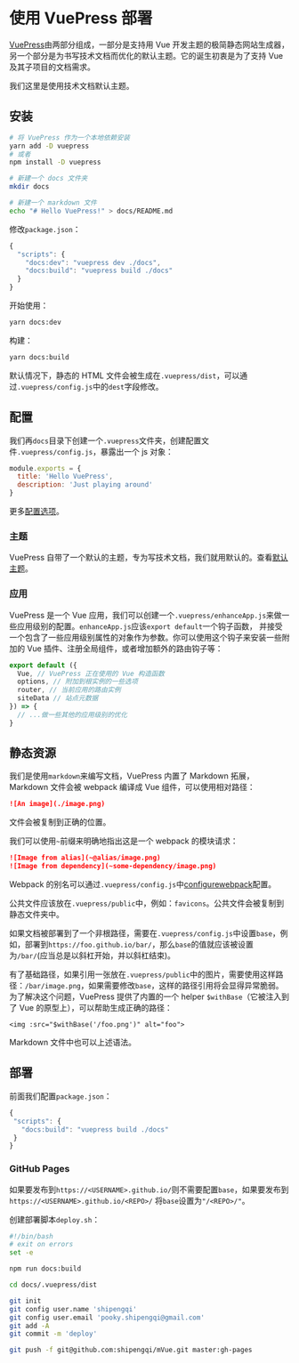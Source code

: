 # 使用 VuePress 部署
[VuePress](https://github.com/vuejs/vuepress)由两部分组成，一部分是支持用 Vue 开发主题的极简静态网站生成器，另一个部分是为书写技术文档而优化的默认主题。它的诞生初衷是为了支持 Vue 及其子项目的文档需求。

我们这里是使用技术文档默认主题。

## 安装
```bash
# 将 VuePress 作为一个本地依赖安装
yarn add -D vuepress
# 或者
npm install -D vuepress

# 新建一个 docs 文件夹
mkdir docs

# 新建一个 markdown 文件
echo "# Hello VuePress!" > docs/README.md
```

修改`package.json`：
```javascript
{
  "scripts": {
    "docs:dev": "vuepress dev ./docs",
    "docs:build": "vuepress build ./docs"
  }
}
```

开始使用：
```bash
yarn docs:dev
```

构建：
```bash
yarn docs:build
```
默认情况下，静态的 HTML 文件会被生成在`.vuepress/dist`，可以通过`.vuepress/config.js`中的`dest`字段修改。

## 配置
我们再`docs`目录下创建一个`.vuepress`文件夹，创建配置文件`.vuepress/config.js`，暴露出一个 js 对象：
```javascript
module.exports = {
  title: 'Hello VuePress',
  description: 'Just playing around'
}
```

更多[配置选项](https://vuepress.vuejs.org/zh/config/)。

### 主题
VuePress 自带了一个默认的主题，专为写技术文档，我们就用默认的。查看[默认主题](https://vuepress.vuejs.org/zh/default-theme-config)。

### 应用
VuePress 是一个 Vue 应用，我们可以创建一个`.vuepress/enhanceApp.js`来做一些应用级别的配置。`enhanceApp.js`应该`export default`一个钩子函数，
并接受一个包含了一些应用级别属性的对象作为参数。你可以使用这个钩子来安装一些附加的 Vue 插件、注册全局组件，或者增加额外的路由钩子等：
```js
export default ({
  Vue, // VuePress 正在使用的 Vue 构造函数
  options, // 附加到根实例的一些选项
  router, // 当前应用的路由实例
  siteData // 站点元数据
}) => {
  // ...做一些其他的应用级别的优化
}
```

## 静态资源
我们是使用`markdown`来编写文档，VuePress 内置了 Markdown 拓展， Markdown 文件会被 webpack 编译成 Vue 组件，可以使用相对路径：
```md
![An image](./image.png)
```
文件会被复制到正确的位置。

我们可以使用`~`前缀来明确地指出这是一个 webpack 的模块请求：
```md
![Image from alias](~@alias/image.png)
![Image from dependency](~some-dependency/image.png)
```

Webpack 的别名可以通过`.vuepress/config.js`中[configurewebpack](https://vuepress.vuejs.org/zh/config/#configurewebpack)配置。

公共文件应该放在`.vuepress/public`中，例如：`favicons`。公共文件会被复制到静态文件夹中。

如果文档被部署到了一个非根路径，需要在`.vuepress/config.js`中设置`base`，例如，部署到`https://foo.github.io/bar/`，那么`base`的值就应该被设置为`/bar/`(应当总是以斜杠开始，并以斜杠结束)。

有了基础路径，如果引用一张放在`.vuepress/public`中的图片，需要使用这样路径：`/bar/image.png`，如果需要修改`base`，这样的路径引用将会显得异常脆弱。
为了解决这个问题，VuePress 提供了内置的一个 helper `$withBase`（它被注入到了 Vue 的原型上），可以帮助生成正确的路径：
```vue
<img :src="$withBase('/foo.png')" alt="foo">
```
Markdown 文件中也可以上述语法。


## 部署
前面我们配置`package.json`：
```javascript
{
 "scripts": {
   "docs:build": "vuepress build ./docs"
 }
}
```



### GitHub Pages
如果要发布到`https://<USERNAME>.github.io/`则不需要配置`base`，如果要发布到`https://<USERNAME>.github.io/<REPO>/`
将`base`设置为`"/<REPO>/"`。

创建部署脚本`deploy.sh`：
```bash
#!/bin/bash
# exit on errors
set -e

npm run docs:build

cd docs/.vuepress/dist

git init
git config user.name 'shipengqi'
git config user.email 'pooky.shipengqi@gmail.com'
git add -A
git commit -m 'deploy'

git push -f git@github.com:shipengqi/mVue.git master:gh-pages
```
